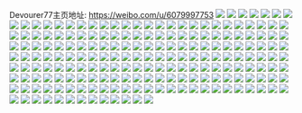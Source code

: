 Devourer77主页地址: https://weibo.com/u/6079997753 
![](https://wx4.sinaimg.cn/mw2000/006Dt39Tly1h8xaja62xzj32c02rqb2c.jpg) 
![](https://wx4.sinaimg.cn/mw2000/006Dt39Tly1h8xajuo2vmj32c02x71l0.jpg) 
![](https://wx4.sinaimg.cn/mw2000/006Dt39Tly1h8xaisx7v9j327v30qnpe.jpg) 
![](https://wx4.sinaimg.cn/mw2000/006Dt39Tly1h8xak0z758j32c0340x6p.jpg) 
![](https://wx4.sinaimg.cn/mw2000/006Dt39Tly1h8xak4767qj327b2wju0y.jpg) 
![](https://wx4.sinaimg.cn/mw2000/006Dt39Tly1h8poll4zzmj32c03404qr.jpg) 
![](https://wx4.sinaimg.cn/mw2000/006Dt39Tly1h8m3bbsdkkj31sc2dsx6p.jpg) 
![](https://wx4.sinaimg.cn/mw2000/006Dt39Tly1h8kscwgirrj31sc2dsnpf.jpg) 
![](https://wx4.sinaimg.cn/mw2000/006Dt39Tly1h8ksd03hbkj31s92b4hdv.jpg) 
![](https://wx4.sinaimg.cn/mw2000/006Dt39Tly1h8ksdc2zsej31sc2dsnpf.jpg) 
![](https://wx4.sinaimg.cn/mw2000/006Dt39Tly1h8ksdpkpn5j31sc2ds4qr.jpg) 
![](https://wx4.sinaimg.cn/mw2000/006Dt39Tly1h8kse15udej31sc2d6b2b.jpg) 
![](https://wx4.sinaimg.cn/mw2000/006Dt39Tly1h8kse9i43ej31sc2dshdv.jpg) 
![](https://wx4.sinaimg.cn/mw2000/006Dt39Tly1h8gfvnc90wj32803404qr.jpg) 
![](https://wx4.sinaimg.cn/mw2000/006Dt39Tly1h8gfvr6h1yj326z33zx6q.jpg) 
![](https://wx4.sinaimg.cn/mw2000/006Dt39Tly1h8ef0rcxxlj32c0340qv6.jpg) 
![](https://wx4.sinaimg.cn/mw2000/006Dt39Tly1h8ef0ua093j32a42rub2a.jpg) 
![](https://wx4.sinaimg.cn/mw2000/006Dt39Tly1h8ef0okflbj31zf2ax1ky.jpg) 
![](https://wx4.sinaimg.cn/mw2000/006Dt39Tly1h8ef0wzr9hj32c02mpe82.jpg) 
![](https://wx4.sinaimg.cn/mw2000/006Dt39Tly1h8ceh4a3rij30zk17engh.jpg) 
![](https://wx4.sinaimg.cn/mw2000/006Dt39Tly1h85wfhpcwnj31sc2dskjl.jpg) 
![](https://wx4.sinaimg.cn/mw2000/006Dt39Tly1h85wfjyd8ej31sc2d1kjm.jpg) 
![](https://wx4.sinaimg.cn/mw2000/006Dt39Tly1h85wfnlegrj322a33ynpg.jpg) 
![](https://wx4.sinaimg.cn/mw2000/006Dt39Tly1h85wfpeovdj320i326hdv.jpg) 
![](https://wx4.sinaimg.cn/mw2000/006Dt39Tly1h7z8cr4az5j32972wmnpk.jpg) 
![](https://wx4.sinaimg.cn/mw2000/006Dt39Tly1h7z8cke65lj31x42eyhdv.jpg) 
![](https://wx4.sinaimg.cn/mw2000/006Dt39Tly1h7ylz60km1j31sc2dse82.jpg) 
![](https://wx4.sinaimg.cn/mw2000/006Dt39Tly1h7sgdwlkhuj31sc2dskjl.jpg) 
![](https://wx4.sinaimg.cn/mw2000/006Dt39Tly1h7cbjnxbxaj32c0340hdv.jpg) 
![](https://wx4.sinaimg.cn/mw2000/006Dt39Tly1h6try3jg6qj30tu13uwf9.jpg) 
![](https://wx4.sinaimg.cn/mw2000/006Dt39Tly1h6try3v41qj312q0tuaaz.jpg) 
![](https://wx4.sinaimg.cn/mw2000/006Dt39Tly1h6trzsvsk2j31qi2kqu0x.jpg) 
![](https://wx4.sinaimg.cn/mw2000/006Dt39Tly1h6trzuqvnnj32w42bb7wj.jpg) 
![](https://wx4.sinaimg.cn/mw2000/006Dt39Tly1h6trzrsombj32ad2uyas2.jpg) 
![](https://wx4.sinaimg.cn/mw2000/006Dt39Tly1h6k4zimfxxj327l2tftd4.jpg) 
![](https://wx4.sinaimg.cn/mw2000/006Dt39Tly1h6k50j9nerj32c02v6n1n.jpg) 
![](https://wx4.sinaimg.cn/mw2000/006Dt39Tly1h6k4znk4l9j327a2c47k7.jpg) 
![](https://wx4.sinaimg.cn/mw2000/006Dt39Tly1h6k509yi6nj32bz2mcqv6.jpg) 
![](https://wx4.sinaimg.cn/mw2000/006Dt39Tly1h6k4zyvnulj32c0340qv5.jpg) 
![](https://wx4.sinaimg.cn/mw2000/006Dt39Tly1h6k504pusaj32c02fxk0p.jpg) 
![](https://wx4.sinaimg.cn/mw2000/006Dt39Tly1h6k4zgl53lj324e27nhdt.jpg) 
![](https://wx4.sinaimg.cn/mw2000/006Dt39Tly1h6k4zzs2jmj31m01v5x4y.jpg) 
![](https://wx4.sinaimg.cn/mw2000/006Dt39Tly1h6k50p8u3bj328o2k6wr7.jpg) 
![](https://wx4.sinaimg.cn/mw2000/006Dt39Tly1h6434tucy6j30uj0s00ur.jpg) 
![](https://wx4.sinaimg.cn/mw2000/006Dt39Tly1h4w7ehwbk3j32wr2c04qr.jpg) 
![](https://wx4.sinaimg.cn/mw2000/006Dt39Tly1h4w7ekdjpmj32hj2yje83.jpg) 
![](https://wx4.sinaimg.cn/mw2000/006Dt39Tly1h4rp17askvj33402c0npd.jpg) 
![](https://wx4.sinaimg.cn/mw2000/006Dt39Tly1h46wihrk9dj31sc2dsx6s.jpg) 
![](https://wx4.sinaimg.cn/mw2000/006Dt39Tly1h42banfzvqj32992qthdw.jpg) 
![](https://wx4.sinaimg.cn/mw2000/006Dt39Tly1h42b9llo3aj32af34e1l1.jpg) 
![](https://wx4.sinaimg.cn/mw2000/006Dt39Tly1h42ba0aljtj32ao2s0kjn.jpg) 
![](https://wx4.sinaimg.cn/mw2000/006Dt39Tly1h42b9gczcxj329j2w8e84.jpg) 
![](https://wx4.sinaimg.cn/mw2000/006Dt39Tly1h42b9q37osj31ta2r1u0z.jpg) 
![](https://wx4.sinaimg.cn/mw2000/006Dt39Tly1h42b9vmayjj32at2z7qv8.jpg) 
![](https://wx4.sinaimg.cn/mw2000/006Dt39Tly1h42bawqjzij32bh30sqv8.jpg) 
![](https://wx4.sinaimg.cn/mw2000/006Dt39Tly1h42bb30bvfj32c02uyqv8.jpg) 
![](https://wx4.sinaimg.cn/mw2000/006Dt39Tly1h42baqd57ej32612jee83.jpg) 
![](https://wx4.sinaimg.cn/mw2000/006Dt39Tly1h3zqmv0xcyj32af340qv8.jpg) 
![](https://wx4.sinaimg.cn/mw2000/006Dt39Tly1h3zqmst3b8j319h1rh1ky.jpg) 
![](https://wx4.sinaimg.cn/mw2000/006Dt39Tly1h3zqmxoj2qj322m340u10.jpg) 
![](https://wx4.sinaimg.cn/mw2000/006Dt39Tly1h3zqmzmg3xj31sw2xthdv.jpg) 
![](https://wx4.sinaimg.cn/mw2000/006Dt39Tly1h3zqn2dhi3j334022mu10.jpg) 
![](https://wx4.sinaimg.cn/mw2000/006Dt39Tly1h3zqn4p3x0j32zb23hnpg.jpg) 
![](https://wx4.sinaimg.cn/mw2000/006Dt39Tly1h3zqn5nrvsj31bv1s2qv5.jpg) 
![](https://wx4.sinaimg.cn/mw2000/006Dt39Tly1h3zqn7trktj334023e1l2.jpg) 
![](https://wx4.sinaimg.cn/mw2000/006Dt39Tly1h3zqn9si79j330d22mqv8.jpg) 
![](https://wx4.sinaimg.cn/mw2000/006Dt39Tly1h3r6onfxcij30v90z1dm2.jpg) 
![](https://wx4.sinaimg.cn/mw2000/006Dt39Tly1h3n15pvq4xj32c0340hdw.jpg) 
![](https://wx4.sinaimg.cn/mw2000/006Dt39Tly1h3n15nlyz9j32c0340b2b.jpg) 
![](https://wx4.sinaimg.cn/mw2000/006Dt39Tly1h35lnkrsn7j32c0340e82.jpg) 
![](https://wx4.sinaimg.cn/mw2000/006Dt39Tly1h35lnn8a2tj328u3407wj.jpg) 
![](https://wx4.sinaimg.cn/mw2000/006Dt39Tly1h35lnjlycnj32c0340x6r.jpg) 
![](https://wx4.sinaimg.cn/mw2000/006Dt39Tly1h35lnqlqu0j32c0340e83.jpg) 
![](https://wx4.sinaimg.cn/mw2000/006Dt39Tly1h31ec4etuwj327e340u0y.jpg) 
![](https://wx4.sinaimg.cn/mw2000/006Dt39Tly1h31ec5qb8pj329630m7wi.jpg) 
![](https://wx4.sinaimg.cn/mw2000/006Dt39Tly1h2ovopr8rbj32qs22mu0z.jpg) 
![](https://wx4.sinaimg.cn/mw2000/006Dt39Tly1h2ovom35tbj31j623u4qq.jpg) 
![](https://wx4.sinaimg.cn/mw2000/006Dt39Tly1h2ovogouqhj330020mkjo.jpg) 
![](https://wx4.sinaimg.cn/mw2000/006Dt39Tly1h2ovosbd29j31kv23t7wi.jpg) 
![](https://wx4.sinaimg.cn/mw2000/006Dt39Tly1h2ovocd4epj31kv23uhdu.jpg) 
![](https://wx4.sinaimg.cn/mw2000/006Dt39Tly1h2ovov77hqj31kv23uhdu.jpg) 
![](https://wx4.sinaimg.cn/mw2000/006Dt39Tly1h2ovojgh02j31o21t7e82.jpg) 
![](https://wx4.sinaimg.cn/mw2000/006Dt39Tly1h2ovoz6ibcj328m22mqv6.jpg) 
![](https://wx4.sinaimg.cn/mw2000/006Dt39Tly1h2ovp1z13bj31ek1bye81.jpg) 
![](https://wx4.sinaimg.cn/mw2000/006Dt39Tly1h2nn4vbeswj32c0340qv9.jpg) 
![](https://wx4.sinaimg.cn/mw2000/006Dt39Tly1h2nn4zcdldj32c0340hdy.jpg) 
![](https://wx4.sinaimg.cn/mw2000/006Dt39Tly1h1nj0sn0alj31z32nohdv.jpg) 
![](https://wx4.sinaimg.cn/mw2000/006Dt39Tly1h1nj0qn1elj32c03404qr.jpg) 
![](https://wx4.sinaimg.cn/mw2000/006Dt39Tly1h1nj0vvmy2j32c0340u0z.jpg) 
![](https://wx4.sinaimg.cn/mw2000/006Dt39Tly1h1nj0xrf4kj32bz2wn7wj.jpg) 
![](https://wx4.sinaimg.cn/mw2000/006Dt39Tly1h1jz2v9bpij32c0340u0x.jpg) 
![](https://wx4.sinaimg.cn/mw2000/006Dt39Tly1h1jz2wgghkj32c0340npe.jpg) 
![](https://wx4.sinaimg.cn/mw2000/006Dt39Tly1h1jz2u7n8yj32c03404qq.jpg) 
![](https://wx4.sinaimg.cn/mw2000/006Dt39Tly1h1jz2y7jwcj32c0340qv6.jpg) 
![](https://wx4.sinaimg.cn/mw2000/006Dt39Tly1gtpnrqbweuj320p23ix6p.jpg) 
![](https://wx4.sinaimg.cn/mw2000/006Dt39Tly1gtpnrs94qpj329a27hhdv.jpg) 
![](https://wx4.sinaimg.cn/mw2000/006Dt39Tly1gtfk759bmfj32c0340x6q.jpg) 
![](https://wx4.sinaimg.cn/mw2000/006Dt39Tly1gtfk7bppraj33402c0qv6.jpg) 
![](https://wx4.sinaimg.cn/mw2000/006Dt39Tly1gtfk79n7i3j33402c0b2a.jpg) 
![](https://wx4.sinaimg.cn/mw2000/006Dt39Tly1gtfk71ev9ij33402c0npe.jpg) 
![](https://wx4.sinaimg.cn/mw2000/006Dt39Tly1gtfk77eiyvj33402c0u0y.jpg) 
![](https://wx4.sinaimg.cn/mw2000/006Dt39Tly1gtfk736y5yj33402c0hdu.jpg) 
![](https://wx4.sinaimg.cn/mw2000/006Dt39Tly1gtfk6wai1vj30zo1bok7w.jpg) 
![](https://wx4.sinaimg.cn/mw2000/006Dt39Tly1gtfk6ymjwgj33402c01kz.jpg) 
![](https://wx4.sinaimg.cn/mw2000/006Dt39Tly1gtfk6x1w8rj30zo1bawrq.jpg) 
![](https://wx4.sinaimg.cn/mw2000/006Dt39Tly1gshqeweuahj31400u0ahv.jpg) 
![](https://wx4.sinaimg.cn/mw2000/006Dt39Tly1gsfmwe4e7yj31sc2dse83.jpg) 
![](https://wx4.sinaimg.cn/mw2000/006Dt39Tly1gsego3v1i9j326l30nu0z.jpg) 
![](https://wx4.sinaimg.cn/mw2000/006Dt39Tly1gsego29u11j32532q2npf.jpg) 
![](https://wx4.sinaimg.cn/mw2000/006Dt39Tly1gs31idz5vwj31sc2dsnpe.jpg) 
![](https://wx4.sinaimg.cn/mw2000/006Dt39Tly1grop02w6zuj31400u015u.jpg) 
![](https://wx4.sinaimg.cn/mw2000/006Dt39Tly1grnjqxl3faj32942bue83.jpg) 
![](https://wx4.sinaimg.cn/mw2000/006Dt39Tly1grnjqv2dekj32c0340e85.jpg) 
![](https://wx4.sinaimg.cn/mw2000/006Dt39Tly1grnjr008amj31xt2z1qv7.jpg) 
![](https://wx4.sinaimg.cn/mw2000/006Dt39Tly1grnjr2v5vij32bu2p7e84.jpg) 
![](https://wx4.sinaimg.cn/mw2000/006Dt39Tly1gr9xxbllckj31400u0460.jpg) 
![](https://wx4.sinaimg.cn/mw2000/006Dt39Tly1gqoum0zixaj30u0140wzo.jpg) 
![](https://wx4.sinaimg.cn/mw2000/006Dt39Tly1gpazzsuclij30u012g48i.jpg) 
![](https://wx4.sinaimg.cn/mw2000/006Dt39Tly1gpazzt66d2j30u00z5k12.jpg) 
![](https://wx4.sinaimg.cn/mw2000/006Dt39Tly1gpazztgw6hj30u013q47p.jpg) 
![](https://wx4.sinaimg.cn/mw2000/006Dt39Tly1gpazzttwa8j30u010749c.jpg) 
![](https://wx4.sinaimg.cn/mw2000/006Dt39Tly1gpazzu4libj30u013ywpv.jpg) 
![](https://wx4.sinaimg.cn/mw2000/006Dt39Tly1gpazzui4oqj30u00zbqd1.jpg) 
![](https://wx4.sinaimg.cn/mw2000/006Dt39Tly1gpazzusmm3j30u00z1dp4.jpg) 
![](https://wx4.sinaimg.cn/mw2000/006Dt39Tly1gpazzsh1jpj30u010b11z.jpg) 
![](https://wx4.sinaimg.cn/mw2000/006Dt39Tly1gpazzv3730j30u00y011n.jpg) 
![](https://wx4.sinaimg.cn/mw2000/006Dt39Tly1gkjalohbvej32c033c1kz.jpg) 
![](https://wx4.sinaimg.cn/mw2000/006Dt39Tly1gjzmvrofrsj31qw2o8npd.jpg) 
![](https://wx4.sinaimg.cn/mw2000/006Dt39Tly1gjzmw4pl0ij322p2roqv5.jpg) 
![](https://wx4.sinaimg.cn/mw2000/006Dt39Tly1gjzmvxh9zrj31rr2rthdt.jpg) 
![](https://wx4.sinaimg.cn/mw2000/006Dt39Tly1gjzmw0vt48j31y52q1hdt.jpg) 
![](https://wx4.sinaimg.cn/mw2000/006Dt39Tly1gjzmvpl3kxj30u01hcjvj.jpg) 
![](https://wx4.sinaimg.cn/mw2000/006Dt39Tly1gjzmvvpsd5j31pv2rrnpd.jpg) 
![](https://wx4.sinaimg.cn/mw2000/006Dt39Tly1gjzmw2kxltj32522qiu0x.jpg) 
![](https://wx4.sinaimg.cn/mw2000/006Dt39Tly1gjzmvzgfo0j31pv2qoe81.jpg) 
![](https://wx4.sinaimg.cn/mw2000/006Dt39Tly1gjzmw5z424j321d2yghdt.jpg) 
![](https://wx4.sinaimg.cn/mw2000/006Dt39Tly1gidu3eotgfj326b2irx6r.jpg) 
![](https://wx4.sinaimg.cn/mw2000/006Dt39Tly1gidu39c9yhj32c03404qr.jpg) 
![](https://wx4.sinaimg.cn/mw2000/006Dt39Tly1gidu31iq7jj32202mcu0y.jpg) 
![](https://wx4.sinaimg.cn/mw2000/006Dt39Tly1gidu344dv6j32702d21ky.jpg) 
![](https://wx4.sinaimg.cn/mw2000/006Dt39Tly1gi99iw9vd9j32b3340u0z.jpg) 
![](https://wx4.sinaimg.cn/mw2000/006Dt39Tly1gi99iy7z2lj321i2wpqv6.jpg) 
![](https://wx4.sinaimg.cn/mw2000/006Dt39Tly1gi10u6ynyhj32c03407wi.jpg) 
![](https://wx4.sinaimg.cn/mw2000/006Dt39Tly1gi10ud8h1yj32902rke81.jpg) 
![](https://wx4.sinaimg.cn/mw2000/006Dt39Tly1gi10u8p107j31vp2xq1ky.jpg) 
![](https://wx4.sinaimg.cn/mw2000/006Dt39Tly1gi10uce7b3j323z2vchdt.jpg) 
![](https://wx4.sinaimg.cn/mw2000/006Dt39Tly1gi10ubcdxij32c0340e82.jpg) 
![](https://wx4.sinaimg.cn/mw2000/006Dt39Tly1gi10u9t41qj323c2iokjl.jpg) 
![](https://wx4.sinaimg.cn/mw2000/006Dt39Tly1ghgr6jxvapj32c0340npe.jpg) 
![](https://wx4.sinaimg.cn/mw2000/006Dt39Tly1ghgr6izlt1j32c02mhhdu.jpg) 
![](https://wx4.sinaimg.cn/mw2000/006Dt39Tly1ghgr6kw0shj333026tu0z.jpg) 
![](https://wx4.sinaimg.cn/mw2000/006Dt39Tly1ghgr6mlw55j32c0340x6r.jpg) 
![](https://wx4.sinaimg.cn/mw2000/006Dt39Tly1gh7ng9k9wfj31u82a0x6q.jpg) 
![](https://wx4.sinaimg.cn/mw2000/006Dt39Tly1gh7ng8ekcej32502whqv6.jpg) 
![](https://wx4.sinaimg.cn/mw2000/006Dt39Tly1gh7ngaqv7cj31yk27w1kz.jpg) 
![](https://wx4.sinaimg.cn/mw2000/006Dt39Tly1gh7ngdd92kj321h21anpe.jpg) 
![](https://wx4.sinaimg.cn/mw2000/006Dt39Tly1gh7nivnf4uj32ds1sghdt.jpg) 
![](https://wx4.sinaimg.cn/mw2000/006Dt39Tly1gh7ngesxq4j327u273x6q.jpg) 
![](https://wx4.sinaimg.cn/mw2000/006Dt39Tly1gh7ngc7hujj32992xzu0z.jpg) 
![](https://wx4.sinaimg.cn/mw2000/006Dt39Tly1gh7ngfml12j328q22ru0x.jpg) 
![](https://wx4.sinaimg.cn/mw2000/006Dt39Tly1gh7nhn0bkgj327x2zhu10.jpg) 
![](https://wx4.sinaimg.cn/mw2000/006Dt39Tly1gh6l48958aj3270340qv7.jpg) 
![](https://wx4.sinaimg.cn/mw2000/006Dt39Tly1gh6l4aya2ij32c02ovnpf.jpg) 
![](https://wx4.sinaimg.cn/mw2000/006Dt39Tly1gh6l4qzel5j329k332qv7.jpg) 
![](https://wx4.sinaimg.cn/mw2000/006Dt39Tly1gh6l4fu2i4j32c03401l0.jpg) 
![](https://wx4.sinaimg.cn/mw2000/006Dt39Tly1gh6l4ic94bj32ax340u0z.jpg) 
![](https://wx4.sinaimg.cn/mw2000/006Dt39Tly1gh6l4kra0kj32c03404qs.jpg) 
![](https://wx4.sinaimg.cn/mw2000/006Dt39Tly1gh6l4mnkurj32c0340x6q.jpg) 
![](https://wx4.sinaimg.cn/mw2000/006Dt39Tly1gh6l4d4e3pj32c0340u0z.jpg) 
![](https://wx4.sinaimg.cn/mw2000/006Dt39Tly1gh6l4ok4anj32c0340b2b.jpg) 
![](https://wx4.sinaimg.cn/mw2000/006Dt39Tly1gh0j3rkonqj31rm277kjl.jpg) 
![](https://wx4.sinaimg.cn/mw2000/006Dt39Tly1gh0j3sf53uj322t2y04qq.jpg) 
![](https://wx4.sinaimg.cn/mw2000/006Dt39Tly1gh0j403qz7j31sy27inpd.jpg) 
![](https://wx4.sinaimg.cn/mw2000/006Dt39Tly1gh0j3u2v4oj32c034ohdu.jpg) 
![](https://wx4.sinaimg.cn/mw2000/006Dt39Tly1gh0j3uwzckj323a2q0x6p.jpg) 
![](https://wx4.sinaimg.cn/mw2000/006Dt39Tly1gh0j3x7if9j32c0340hdu.jpg) 
![](https://wx4.sinaimg.cn/mw2000/006Dt39Tly1gh0j3xzqaij31z22d5kjl.jpg) 
![](https://wx4.sinaimg.cn/mw2000/006Dt39Tly1gh0j3w3qdlj32br340kjm.jpg) 
![](https://wx4.sinaimg.cn/mw2000/006Dt39Tly1gh0j3yptozj31x32g7npd.jpg) 
![](https://wx4.sinaimg.cn/mw2000/006Dt39Tly1gfstw1tuu4j31rw2qgb29.jpg) 
![](https://wx4.sinaimg.cn/mw2000/006Dt39Tly1gfstw5fr8lj31ve2yynpd.jpg) 
![](https://wx4.sinaimg.cn/mw2000/006Dt39Tly1gfstw8o78fj31vt2vhhdt.jpg) 
![](https://wx4.sinaimg.cn/mw2000/006Dt39Tly1gfstwb88crj31s62jjb29.jpg) 
![](https://wx4.sinaimg.cn/mw2000/006Dt39Tly1gfmbp42bsfj334026u1l1.jpg) 
![](https://wx4.sinaimg.cn/mw2000/006Dt39Tly1gfmbokwwbbj334029fkjn.jpg) 
![](https://wx4.sinaimg.cn/mw2000/006Dt39Tly1gfmbpbkg2kj334023z7wj.jpg) 
![](https://wx4.sinaimg.cn/mw2000/006Dt39Tly1gfmbpjyzhzj334028dqv9.jpg) 
![](https://wx4.sinaimg.cn/mw2000/006Dt39Tly1g99ebyfo98j32c0340qva.jpg) 
![](https://wx4.sinaimg.cn/mw2000/006Dt39Tly1g6sa09ytelj30u0140gso.jpg) 
![](https://wx4.sinaimg.cn/mw2000/006Dt39Tly1g6sa09m0onj30u0140qa9.jpg) 
![](https://wx4.sinaimg.cn/mw2000/006Dt39Tly1g6sa0a7z35j30u01407b6.jpg) 
![](https://wx4.sinaimg.cn/mw2000/006Dt39Tly1g6sa0apfgvj30u0140dmm.jpg) 
![](https://wx4.sinaimg.cn/mw2000/006Dt39Tly1g5go1peh0bj32gw3ak4qt.jpg) 
![](https://wx4.sinaimg.cn/mw2000/006Dt39Tly1g5go1shersj32gw3ak7wl.jpg) 
![](https://wx4.sinaimg.cn/mw2000/006Dt39Tly1g5go1vem2vj32gw3ak4qt.jpg) 
